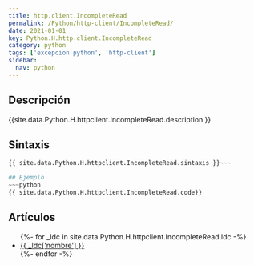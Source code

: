 ```yaml
---
title: http.client.IncompleteRead
permalink: /Python/http-client/IncompleteRead/
date: 2021-01-01
key: Python.H.http.client.IncompleteRead
category: python
tags: ['excepcion python', 'http-client']
sidebar: 
  nav: python
---
```


## Descripción
{{site.data.Python.H.httpclient.IncompleteRead.description }}

## Sintaxis
~~~python
{{ site.data.Python.H.httpclient.IncompleteRead.sintaxis }}~~~

## Ejemplo
~~~python
{{ site.data.Python.H.httpclient.IncompleteRead.code}}
~~~

## Artículos
<ul>
{%- for _ldc in site.data.Python.H.httpclient.IncompleteRead.ldc -%}
   <li>
       <a href="{{_ldc['url'] }}">{{ _ldc['nombre'] }}</a>
   </li>
{%- endfor -%}
</ul>
